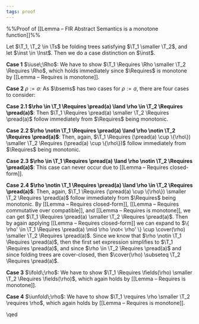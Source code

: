 ```yaml
---
tags: proof
---
```


%%Proof of [[Lemma – FIR Abstract Semantics is a monotone function]]%%

Let $\T_1, \T_2 \in \Ts$ be folding trees satisfying $\T_1 \smaller \T_2$, and let $\inst \in \Inst$. Then we do a case distinction on $\inst$.

**Case 1** $\iuse\;\Rho$: We have to show $\T_1 \Requires \Rho \smaller \T_2 \Requires \Rho$, which holds immediately since $\Requires$ is monotone by [[Lemma – Requires is monotone]].

**Case 2** $\rho := a$: As $\bsems$ has two cases for $\rho := a$, there are four cases to consider:

**Case 2.1 $\rho \in \T_1 \Requires \pread(a) \land \rho \in \T_2 \Requires \pread(a)$**: Then $\T_1 \Requires \pread(a) \smaller \T_2 \Requires \pread(a)$ follow immediately from $\Requires$ being monotonic.

**Case 2.2 $\rho \notin \T_1 \Requires \pread(a) \land \rho \notin \T_2 \Requires \pread(a)$**: Then, again, $\T_1 \Requires (\pread(a) \cup \{\rho\}) \smaller \T_2 \Requires (\pread(a) \cup \{\rho\})$ follow immediately from $\Requires$ being monotonic.

**Case 2.3 $\rho \in \T_1 \Requires \pread(a) \land \rho \notin \T_2 \Requires \pread(a)$**: This case can never occur due to [[Lemma – Requires closed-form]].

**Case 2.4 $\rho \notin \T_1 \Requires \pread(a) \land \rho \in \T_2 \Requires \pread(a)$**: Then, again, $\T_1 \Requires (\pread(a) \cup \{\rho\}) \smaller \T_2 \Requires \pread(a)$ follow immediately from $\Requires$ being monotonic. By [[Lemma – Requires closed-form]], [[Lemma – Requires commutative over compatible]], and [[Lemma – Requires is monotone]], we can get $\T_1 \Requires \pread(a) \smaller \T_2 \Requires \pread(a)$. Then by again applying [[Lemma – Requires closed-form]] we can expand to $\{ \rho' \in \T_1 \Requires \pread(a) \mid \rho \not< \rho' \} \cup \cover(\rho) \smaller \T_2 \Requires \pread(a)$. Since we know that $\rho \notin \T_1 \Requires \pread(a)$, then the first set expression simplifies to $\T_1 \Requires \pread(a)$, and since $\rho \in \T_2 \Requires \pread(a)$ and since folding trees are cover-closed, then $\cover(\rho) \subseteq \T_2 \Requires \pread(a)$.

**Case 3** $\ifold\;\rho$:  We have to show $\T_1 \Requires \fields(\rho) \smaller \T_2 \Requires \fields(\rho)$, which again holds by [[Lemma – Requires is monotone]].

**Case 4** $\iunfold\;\rho$: We have to show $\T_1 \requires \rho \smaller \T_2 \requires \rho$, which again holds by [[Lemma – Requires is monotone]].

\qed